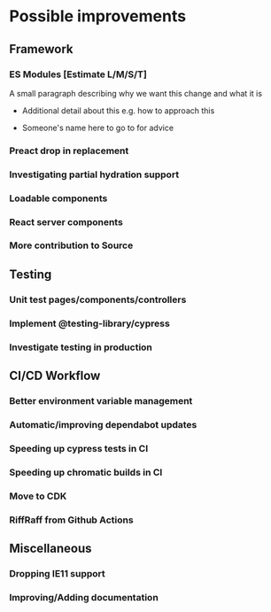 # Possible improvements

## Framework

### ES Modules [Estimate L/M/S/T]

A small paragraph describing why we want this change and what it is

- Additional detail about this e.g. how to approach this

- Someone's name here to go to for advice

### Preact drop in replacement

### Investigating partial hydration support

### Loadable components

### React server components

### More contribution to Source

## Testing

### Unit test pages/components/controllers

### Implement @testing-library/cypress

### Investigate testing in production

## CI/CD Workflow

### Better environment variable management

### Automatic/improving dependabot updates

### Speeding up cypress tests in CI

### Speeding up chromatic builds in CI

### Move to CDK

### RiffRaff from Github Actions

## Miscellaneous

### Dropping IE11 support

### Improving/Adding documentation
